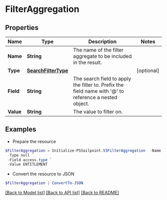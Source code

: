 # FilterAggregation
## Properties

Name | Type | Description | Notes
------------ | ------------- | ------------- | -------------
**Name** | **String** | The name of the filter aggregate to be included in the result. | 
**Type** | [**SearchFilterType**](SearchFilterType.md) |  | [optional] 
**Field** | **String** | The search field to apply the filter to.  Prefix the field name with &#39;@&#39; to reference a nested object.  | 
**Value** | **String** | The value to filter on. | 

## Examples

- Prepare the resource
```powershell
$FilterAggregation = Initialize-PSSailpoint.V3FilterAggregation  -Name Entitlements `
 -Type null `
 -Field access.type `
 -Value ENTITLEMENT
```

- Convert the resource to JSON
```powershell
$FilterAggregation | ConvertTo-JSON
```

[[Back to Model list]](../README.md#documentation-for-models) [[Back to API list]](../README.md#documentation-for-api-endpoints) [[Back to README]](../README.md)

